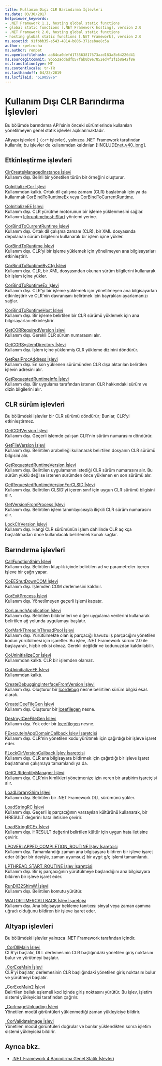```yaml
---
title: Kullanım Dışı CLR Barındırma İşlevleri
ms.date: 03/30/2017
helpviewer_keywords:
- .NET Framework 1.1, hosting global static functions
- global static functions [.NET Framework hosting], version 2.0
- .NET Framework 2.0, hosting global static functions
- hosting global static functions [.NET Framework], version 2.0
ms.assetid: 91fbbb35-e543-4814-b806-371cebae8c5a
author: rpetrusha
ms.author: ronpet
ms.openlocfilehash: aa84ca0defd173563817673aad183a8b64226d41
ms.sourcegitcommit: 9b552addadfb57fab0b9e7852ed4f1f1b8a42f8e
ms.translationtype: MT
ms.contentlocale: tr-TR
ms.lasthandoff: 04/23/2019
ms.locfileid: "61905976"
---
```

# <a name="deprecated-clr-hosting-functions"></a>Kullanım Dışı CLR Barındırma İşlevleri
Bu bölümde barındırma API'sinin önceki sürümlerinde kullanılan yönetilmeyen genel statik işlevler açıklanmaktadır.  
  
 Altyapı işlevleri (`_Cor*` işlevler), yalnızca .NET Framework tarafından kullanılır, bu işlevler de kullanımdan kaldırılan [!INCLUDE[net_v40_long](../../../../includes/net-v40-long-md.md)].  
  
## <a name="activation-functions"></a>Etkinleştirme işlevleri  
 [ClrCreateManagedInstance İşlevi](../../../../docs/framework/unmanaged-api/hosting/clrcreatemanagedinstance-function.md)  
 Kullanım dışı. Belirli bir yönetilen türün bir örneğini oluşturur.  
  
 [CoInitializeCor İşlevi](../../../../docs/framework/unmanaged-api/hosting/coinitializecor-function.md)  
 Kullanımdan kalktı. Ortak dil çalışma zamanı (CLR) başlatmak için ya da kullanmak [CorBindToRuntimeEx](../../../../docs/framework/unmanaged-api/hosting/corbindtoruntimeex-function.md) veya [CorBindToCurrentRuntime](../../../../docs/framework/unmanaged-api/hosting/corbindtocurrentruntime-function.md).  
  
 [CoInitializeEE İşlevi](../../../../docs/framework/unmanaged-api/hosting/coinitializeee-function.md)  
 Kullanım dışı. CLR yürütme motorunun bir işleme yüklenmesini sağlar. Kullanım [Iclrruntimehost::Start](../../../../docs/framework/unmanaged-api/hosting/iclrruntimehost-start-method.md) yöntemi yerine.  
  
 [CorBindToCurrentRuntime İşlevi](../../../../docs/framework/unmanaged-api/hosting/corbindtocurrentruntime-function.md)  
 Kullanım dışı. Ortak dil çalışma zamanı (CLR), bir XML dosyasında depolanan sürüm bilgilerini kullanarak bir işlem içine yükler.  
  
 [CorBindToRuntime İşlevi](../../../../docs/framework/unmanaged-api/hosting/corbindtoruntime-function.md)  
 Kullanım dışı. CLR'yi bir işleme yüklemek için yöneilmeyen ana bilgisayarları etkinleştirir.  
  
 [CorBindToRuntimeByCfg İşlevi](../../../../docs/framework/unmanaged-api/hosting/corbindtoruntimebycfg-function.md)  
 Kullanım dışı. CLR, bir XML dosyasından okunan sürüm bilgilerini kullanarak bir işlem içine yükler.  
  
 [CorBindToRuntimeEx İşlevi](../../../../docs/framework/unmanaged-api/hosting/corbindtoruntimeex-function.md)  
 Kullanım dışı. CLR'yi bir işleme yüklemek için yönetilmeyen ana bilgisayarları etkinleştirir ve CLR'nin davranışını belirtmek için bayrakları ayarlamanızı sağlar.  
  
 [CorBindToRuntimeHost İşlevi](../../../../docs/framework/unmanaged-api/hosting/corbindtoruntimehost-function.md)  
 Kullanım dışı. Bir işleme belirtilen bir CLR sürümü yüklemek için ana bilgisayarları etkinleştirir.  
  
 [GetCORRequiredVersion İşlevi](../../../../docs/framework/unmanaged-api/hosting/getcorrequiredversion-function.md)  
 Kullanım dışı. Gerekli CLR sürüm numarasını alır.  
  
 [GetCORSystemDirectory İşlevi](../../../../docs/framework/unmanaged-api/hosting/getcorsystemdirectory-function.md)  
 Kullanım dışı. İşlem içine yüklenmiş CLR yükleme dizinini döndürür.  
  
 [GetRealProcAddress İşlevi](../../../../docs/framework/unmanaged-api/hosting/getrealprocaddress-function.md)  
 Kullanım dışı. En son yüklenen sürümünden CLR dışa aktarılan belirtilen işlevin adresini alır.  
  
 [GetRequestedRuntimeInfo İşlevi](../../../../docs/framework/unmanaged-api/hosting/getrequestedruntimeinfo-function.md)  
 Kullanım dışı. Bir uygulama tarafından istenen CLR hakkındaki sürüm ve dizin bilgilerini alır.  
  
## <a name="clr-version-functions"></a>CLR sürüm işlevleri  
 Bu bölümdeki işlevler bir CLR sürümü döndürür; Bunlar, CLR'yi etkinleştirmez.  
  
 [GetCORVersion İşlevi](../../../../docs/framework/unmanaged-api/hosting/getcorversion-function.md)  
 Kullanım dışı. Geçerli işlemde çalışan CLR'nin sürüm numarasını döndürür.  
  
 [GetFileVersion İşlevi](../../../../docs/framework/unmanaged-api/hosting/getfileversion-function.md)  
 Kullanım dışı. Belirtilen arabelleği kullanarak belirtilen dosyanın CLR sürümü bilgisini alır.  
  
 [GetRequestedRuntimeVersion İşlevi](../../../../docs/framework/unmanaged-api/hosting/getrequestedruntimeversion-function.md)  
 Kullanım dışı. Belirtilen uygulamanın istediği CLR sürüm numarasını alır. Bu sürüm yüklü değilse istenen sürümden önce yüklenen en son sürümü alır.  
  
 [GetRequestedRuntimeVersionForCLSID İşlevi](../../../../docs/framework/unmanaged-api/hosting/getrequestedruntimeversionforclsid-function.md)  
 Kullanım dışı. Belirtilen CLSID'yi içeren sınıf için uygun CLR sürümü bilgisini alır.  
  
 [GetVersionFromProcess İşlevi](../../../../docs/framework/unmanaged-api/hosting/getversionfromprocess-function.md)  
 Kullanım dışı. Belirtilen işlem tanımlayıcısıyla ilişkili CLR sürüm numarasını alır.  
  
 [LockClrVersion İşlevi](../../../../docs/framework/unmanaged-api/hosting/lockclrversion-function.md)  
 Kullanım dışı. Hangi CLR sürümünün işlem dahilinde CLR açıkça başlatılmadan önce kullanılacak belirlemek konak sağlar.  
  
## <a name="hosting-functions"></a>Barındırma işlevleri  
 [CallFunctionShim İşlevi](../../../../docs/framework/unmanaged-api/hosting/callfunctionshim-function.md)  
 Kullanım dışı. Belirtilen kitaplık içinde belirtilen ad ve parametreler içeren işleve bir çağrı yapar.  
  
 [CoEEShutDownCOM İşlevi](../../../../docs/framework/unmanaged-api/hosting/coeeshutdowncom-function.md)  
 Kullanım dışı. İşlemden COM derlemesini kaldırır.  
  
 [CorExitProcess İşlevi](../../../../docs/framework/unmanaged-api/hosting/corexitprocess-function.md)  
 Kullanım dışı. Yönetilmeyen geçerli işlemi kapatır.  
  
 [CorLaunchApplication İşlevi](../../../../docs/framework/unmanaged-api/hosting/corlaunchapplication-function.md)  
 Kullanım dışı. Belirtilen bildirimleri ve diğer uygulama verilerini kullanarak belirtilen ağ yolunda uygulamayı başlatır.  
  
 [CorMarkThreadInThreadPool İşlevi](../../../../docs/framework/unmanaged-api/hosting/cormarkthreadinthreadpool-function.md)  
 Kullanım dışı. Yürütülmekte olan iş parçacığı havuzu iş parçacığını yönetilen kodun yürütülmesi için işaretler. Bu işlev, .NET Framework sürüm 2.0 ile başlayarak, hiçbir etkisi olmaz. Gerekli değildir ve kodunuzdan kaldırılabilir.  
  
 [CoUninitializeCor İşlevi](../../../../docs/framework/unmanaged-api/hosting/couninitializecor-function.md)  
 Kullanımdan kalktı. CLR bir işlemden olamaz.  
  
 [CoUninitializeEE İşlevi](../../../../docs/framework/unmanaged-api/hosting/couninitializeee-function.md)  
 Kullanımdan kalktı.  
  
 [CreateDebuggingInterfaceFromVersion İşlevi](../../../../docs/framework/unmanaged-api/hosting/createdebugginginterfacefromversion-function.md)  
 Kullanım dışı. Oluşturur bir [Icordebug](../../../../docs/framework/unmanaged-api/debugging/icordebug-interface.md) nesne belirtilen sürüm bilgisi esas alarak.  
  
 [CreateICeeFileGen İşlevi](../../../../docs/framework/unmanaged-api/hosting/createiceefilegen-function.md)  
 Kullanım dışı. Oluşturur bir [Iceefilegen](../../../../docs/framework/unmanaged-api/hosting/iceefilegen-class.md) nesne.  
  
 [DestroyICeeFileGen İşlevi](../../../../docs/framework/unmanaged-api/hosting/destroyiceefilegen-function.md)  
 Kullanım dışı. Yok eder bir [Iceefilegen](../../../../docs/framework/unmanaged-api/hosting/iceefilegen-class.md) nesne.  
  
 [FExecuteInAppDomainCallback İşlev İşaretçisi](../../../../docs/framework/unmanaged-api/hosting/fexecuteinappdomaincallback-function-pointer.md)  
 Kullanım dışı. CLR'nin yönetilen kodu yürütmek için çağırdığı bir işleve işaret eder.  
  
 [FLockClrVersionCallback İşlev İşaretçisi](../../../../docs/framework/unmanaged-api/hosting/flockclrversioncallback-function-pointer.md)  
 Kullanım dışı. CLR ana bilgisayara bildirmek için çağırdığı bir işleve işaret başlatmanın çalışmaya tamamlandı ya da.  
  
 [GetCLRIdentityManager İşlevi](../../../../docs/framework/unmanaged-api/hosting/getclridentitymanager-function.md)  
 Kullanım dışı. CLR'nin kimlikleri yönetmenize izin veren bir arabirim işaretçisi alır.  
  
 [LoadLibraryShim İşlevi](../../../../docs/framework/unmanaged-api/hosting/loadlibraryshim-function.md)  
 Kullanım dışı. Belirtilen bir .NET Framework DLL sürümünü yükler.  
  
 [LoadStringRC İşlevi](../../../../docs/framework/unmanaged-api/hosting/loadstringrc-function.md)  
 Kullanım dışı. Geçerli iş parçacığının varsayılan kültürünü kullanarak, bir HRESULT değerini hata iletisine çevirir.  
  
 [LoadStringRCEx İşlevi](../../../../docs/framework/unmanaged-api/hosting/loadstringrcex-function.md)  
 Kullanım dışı. HRESULT değerini belirtilen kültür için uygun hata iletisine çevirir.  
  
 [LPOVERLAPPED_COMPLETION_ROUTINE İşlev İşaretçisi](../../../../docs/framework/unmanaged-api/hosting/lpoverlapped-completion-routine-function-pointer.md)  
 Kullanım dışı. Tamamlandığı zaman ana bilgisayara bildiren bir işleve işaret eder (diğer bir deyişle, zaman uyumsuz) bir aygıt g/ç işlemi tamamlandı.  
  
 [LPTHREAD_START_ROUTINE İşlev İşaretçisi](../../../../docs/framework/unmanaged-api/hosting/lpthread-start-routine-function-pointer.md)  
 Kullanım dışı. Bir iş parçacığının yürütülmeye başlandığını ana bilgisayara bildiren bir işleve işaret eder.  
  
 [RunDll32ShimW İşlevi](../../../../docs/framework/unmanaged-api/hosting/rundll32shimw-function.md)  
 Kullanım dışı. Belirtilen komutu yürütür.  
  
 [WAITORTIMERCALLBACK İşlev İşaretçisi](../../../../docs/framework/unmanaged-api/hosting/waitortimercallback-function-pointer.md)  
 Kullanım dışı. Ana bilgisayar bekleme tanıtıcısı sinyal veya zaman aşımına uğradı olduğunu bildiren bir işleve işaret eder.  
  
## <a name="infrastructure-functions"></a>Altyapı işlevleri  
 Bu bölümdeki işlevler yalnızca .NET Framework tarafından içindir.  
  
 [_CorDllMain İşlevi](../../../../docs/framework/unmanaged-api/hosting/cordllmain-function.md)  
 CLR'yi başlatır, DLL derlemesinin CLR başlığındaki yönetilen giriş noktasını bulur ve yürütmeyi başlatır.  
  
 [_CorExeMain İşlevi](../../../../docs/framework/unmanaged-api/hosting/corexemain-function.md)  
 CLR'yi başlatır, derlemesinin CLR başlığındaki yönetilen giriş noktasını bulur ve yürütmeyi başlatır.  
  
 [_CorExeMain2 İşlevi](../../../../docs/framework/unmanaged-api/hosting/corexemain2-function.md)  
 Belirtilen bellek eşlemeli kod içinde giriş noktasını yürütür. Bu işlev, işletim sistemi yükleyicisi tarafından çağrılır.  
  
 [_CorImageUnloading İşlevi](../../../../docs/framework/unmanaged-api/hosting/corimageunloading-function.md)  
 Yönetilen modül görüntüleri yüklenmediği zaman yükleyiciye bildirir.  
  
 [_CorValidateImage İşlevi](../../../../docs/framework/unmanaged-api/hosting/corvalidateimage-function.md)  
 Yönetilen modül görüntüleri doğrular ve bunlar yüklendikten sonra işletim sistemi yükleyicisi bildirir.  
  
## <a name="see-also"></a>Ayrıca bkz.

- [.NET Framework 4 Barındırma Genel Statik İşlevleri](../../../../docs/framework/unmanaged-api/hosting/net-framework-4-hosting-global-static-functions.md)
